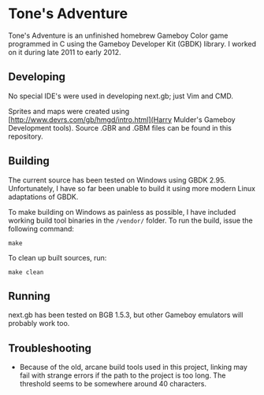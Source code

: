 # Tone's Adventure
Tone's Adventure is an unfinished homebrew Gameboy Color game programmed in C
using the Gameboy Developer Kit (GBDK) library. I worked on it during late 2011
to early 2012.


## Developing
No special IDE's were used in developing next.gb; just Vim and CMD.

Sprites and maps were created using
[http://www.devrs.com/gb/hmgd/intro.html](Harry Mulder's Gameboy Development tools).
Source .GBR and .GBM files can be found in this repository.


## Building
The current source has been tested on Windows using GBDK 2.95. Unfortunately,
I have so far been unable to build it using more modern Linux adaptations of
GBDK.

To make building on Windows as painless as possible, I have included working
build tool binaries in the `/vendor/` folder. To run the build, issue the
following command:

    make

To clean up built sources, run:

    make clean


## Running
next.gb has been tested on BGB 1.5.3, but other Gameboy emulators will probably
work too.


## Troubleshooting
*   Because of the old, arcane build tools used in this project, linking may
    fail with strange errors if the path to the project is too long. The
    threshold seems to be somewhere around 40 characters.